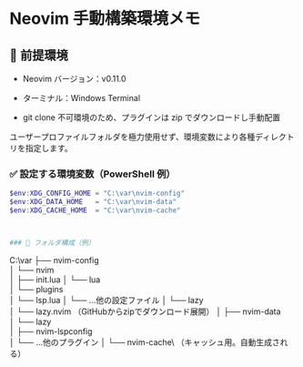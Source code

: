 # Neovim 手動構築環境メモ

## 🧱 前提環境

* Neovim バージョン：v0.11.0

* ターミナル：Windows Terminal

* git clone 不可環境のため、プラグインは zip でダウンロードし手動配置

ユーザープロファイルフォルダを極力使用せず、環境変数により各種ディレクトリを指定します。

### ✅ 設定する環境変数（PowerShell 例）

```powershell
$env:XDG_CONFIG_HOME = "C:\var\nvim-config"
$env:XDG_DATA_HOME   = "C:\var\nvim-data"
$env:XDG_CACHE_HOME  = "C:\var\nvim-cache"



### 📁 フォルダ構成（例）

```
C:\var
├── nvim-config\
│   └── nvim\
│       ├── init.lua
│       └── lua\
│           └── plugins\
│               └── lsp.lua
│           └── ...他の設定ファイル
│       └── lazy\
│           └── lazy.nvim （GitHubからzipでダウンロード展開）
│
├── nvim-data\
│   └── lazy\
│       ├── nvim-lspconfig\
│       └── ...他のプラグイン
│
└── nvim-cache\ （キャッシュ用。自動生成される）
```



